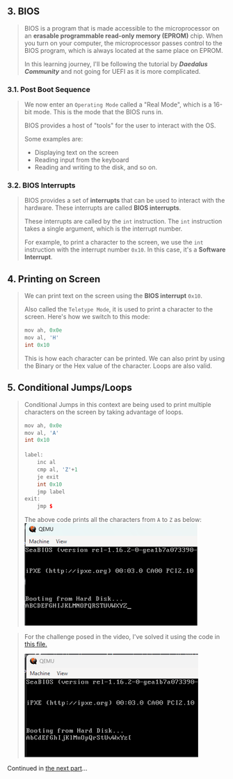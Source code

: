 

## 3. BIOS

> BIOS is a program that is made accessible to the microprocessor on an **erasable programmable read-only memory (EPROM)** chip. When you turn on your computer, the microprocessor passes control to the BIOS program, which is always located at the same place on EPROM.
>
> In this learning journey, I'll be following the tutorial by _**Daedalus Community**_ and not going for UEFI as it is more complicated.
>

### 3.1. Post Boot Sequence

> We now enter an `Operating Mode` called a "Real Mode", which is a 16-bit mode. This is the mode that the BIOS runs in.
>
> BIOS provides a host of "tools" for the user to interact with the OS. 
>
> Some examples are:
> - Displaying text on the screen
> - Reading input from the keyboard
> - Reading and writing to the disk, and so on.

### 3.2. BIOS Interrupts

> BIOS provides a set of **interrupts** that can be used to interact with the hardware. These interrupts are called **BIOS interrupts**.
>
> These interrupts are called by the `int` instruction. The `int` instruction takes a single argument, which is the interrupt number.
>
> For example, to print a character to the screen, we use the `int` instruction with the interrupt number `0x10`. In this case, it's a **Software Interrupt**.


## 4. Printing on Screen

> We can print text on the screen using the **BIOS interrupt** `0x10`.
>
> Also called the `Teletype Mode`, it is used to print a character to the screen. Here's how we switch to this mode:
> ```cpp
> mov ah, 0x0e
> mov al, 'H'
> int 0x10
> ```
> This is how each character can be printed. We can also print by using the Binary or the Hex value of the character. Loops are also valid.


## 5. Conditional Jumps/Loops

> Conditional Jumps in this context are being used to print multiple characters on the screen by taking advantage of loops.
>
> ```cpp
> mov ah, 0x0e
> mov al, 'A'
> int 0x10
> 
> label:
>     inc al
>     cmp al, 'Z'+1
>     je exit
>     int 0x10
>     jmp label
> exit:
>     jmp $
> ```
>
> The above code prints all the characters from `A` to `Z` as below:
> ![A2Z](img/image-1.png)

> For the challenge posed in the video, I've solved it using the code in <a href="/learning-code/boot_alternateCAPletters.asm">this file.</a>
> 
> ![alternatingCaps](img/image-2.png)

Continued in <a href="./strings.md">the next part</a>...